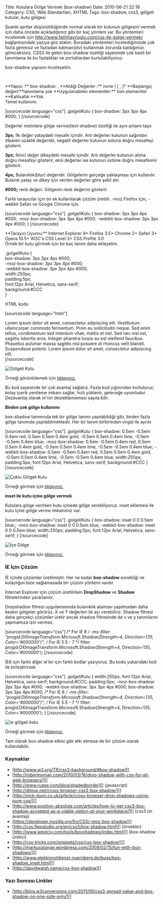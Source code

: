 Title: Kutulara Gölge Vermek (box-shadow)
Date: 2010-06-21 22:18
Category: CSS, Web Standartları, XHTML
Tags: box-shadow, css3, gölgeli kutular, kutu gölgesi

Şuanki şartlar düşünüldüğünde normal olarak bir kutunun gölgesini vermek
için daha öncede açıkladığımız gibi bir kaç yöntem var. Bu yöntemleri
incelemek için http://www.fatihhayrioglu.com/css-ile-golge-vermek/
bağlantısındaki yazıya göz atalım. Buradaki yöntemleri incelediğimizde
çok fazla gereksiz ve fazladan katman(div) kullanmak zorunda kaldığımızı
göreceksiniz. CSS3 ile gelen box-shadow özelliği sayesinde çok basit bir
tanımlama ile bu fazlalıklar ve zorluklardan kurtulabiliyoruz.
<!--more-->

box-shadow yapısını inceleyelim.

 

<div class="cssozelliktanimi">
**Yapısı :** box-shadow: <deger>, <deger>  
**Aldığı Değerler :** none | <gölge> [ , <gölge> ]*   
**Başlangıç değeri:**tanımlama yok   
**Uygulanabilen elementler:** tüm elementler  
**Kalıtsallık:**Yok

</div>
Temel kullanımı.

[sourcecode language="css"] .golgeliKutu { box-shadow: 3px 3px 4px
#000; } [/sourcecode]

Değerler metinlere gölge verme(text-shadow) özelliği ile aynı anlamı
taşır.

**3px;** İlk değer yataydaki mesafe içindir. Artı değerler kutunun
sağından itibaren uzaklık değeridir, negatif değerler kutunun soluna
doğru mesafeyi gösterir.

**3px;** İkinci değer dikeydeki mesafe içindir. Artı değerler kutunun
altına doğru mesafeyi gösterir, eksi değerler ise kutunun üstüne doğru
mesafesini gösterir.

**4px;** Bulanıklık(blur) değeridir. Gölgelerin gerçeğe yaklaşması için
kullanılır. Bulanık yatay ve dikey için verilen değerler göre şekil
alır.

**#000;** renk değeri. Gölgenin renk değerini gösterir.

Farklı tarayıcılar için ön ek kullanılarak çözüm üretilir. -moz Firefox
için, -webkit Safari ve Google Chrome için.

[sourcecode language="css"] .golgeliKutu { box-shadow: 3px 3px 4px
#000; -moz-box-shadow: 3px 3px 4px #000; -webkit-box-shadow: 3px 3px
4px #000; } [/sourcecode]

<div class="tarayiciuyum">
**Tarayıcı Uyumu:**  
Internet Explorer 9+   
Firefox 3.5+   
Chrome 2+  
Safari 3+  
Opera 10.5+  
W3C's CSS Level 3+  
CSS Profile 3.0

</div>
Örnek bir kutu görmek için bir kaç tanım daha ekleyelim.

.golgeliKutu {  
box-shadow: 3px 3px 4px #000;  
-moz-box-shadow: 3px 3px 4px #000;  
-webkit-box-shadow: 3px 3px 4px #000;  
width:250px;  
padding:5px;  
font:12px Arial, Helvetica, sans-serif;  
background:#CCC  
}

HTML kodu

[sourcecode language="html"]<div class="golgeliKutu"> Lorem ipsum
dolor sit amet, consectetur adipiscing elit. Vestibulum ullamcorper
commodo fermentum. Proin eu sollicitudin neque. Sed enim tellus,
condimentum sed interdum vitae, mattis et nisl. Sed nec nisl est,
sagittis lobortis eros. Integer pharetra turpis eu est eleifend
faucibus. Phasellus pulvinar massa sagittis nisl posuere at rhoncus
velit blandit. Suspendisse potenti. Lorem ipsum dolor sit amet,
consectetur adipiscing elit. </div> [/sourcecode]

![Gölgeli Kutu][]

Örneği görüntülemek için [tıklayınız.][]

Bu kod sayesinde bir çok avantaj sağlarız. Fazla kod yığınından
kurtuluruz, kolay içerik yenileme imkanı sağlar, hızlı yüklenir,
geleceğe uyumludur. Dezavantaj olarak ie'nin desteklememesi sayıla
bilir.

**Birden çok gölge kullanımı**

box-shadow tanımında tek bir gölge tanımı yapılabildiği gibi, birden
fazla gölge tanımıda yapılabilmektedir. Her bir tanım birbirinden virgül
ile ayrılır.

[sourcecode language="css"] .golgeliKutu { box-shadow: 0.5em -0.5em
0.4em red, 0.5em 0.5em 0.4em gold, -0.5em 0.5em 0.4em lime, -0.5em
-0.5em 0.4em blue; -moz-box-shadow: 0.5em -0.5em 0.4em red, 0.5em 0.5em
0.4em gold, -0.5em 0.5em 0.4em lime, -0.5em -0.5em 0.4em blue;
-webkit-box-shadow: 0.5em -0.5em 0.4em red, 0.5em 0.5em 0.4em gold,
-0.5em 0.5em 0.4em lime, -0.5em -0.5em 0.4em blue; width:250px;
padding:5px; font:12px Arial, Helvetica, sans-serif; background:#CCC }
[/sourcecode]

![Çoklu Gölgeli Kutu][]

Örneği görmek için [tıklayınız.][1]

**inset ile kutu içine gölge vermek**

Kutulara gölge verirken kutu içinede gölge verebiliyoruz. inset eklemesi
ile kutu içine gölge verme imkanımız var.

[sourcecode language="css"] .golgeliKutu { box-shadow: inset 0 0 0.5em
blue;; -moz-box-shadow: inset 0 0 0.5em blue; -webkit-box-shadow: inset
0 0 0.5em blue; width:250px; padding:5px; font:12px Arial, Helvetica,
sans-serif; } [/sourcecode]

![İçe Gölge][]

Örneği görmek için [tıklayınız.][2]

### İE İçin Çözüm

İE içinde çözümler üretilmiştir. Her ne kadar **box-shadow** esnekliği
ve kolaylığını bize sağlamasada bir çözüm yöntemi vardır.

İnternet Explorer için çözüm üretilirken **DropShadow** ve **Shadow**
filtrelerinden yararlanılır.

Dropshadow filtresi uygulamasında bulanıklık ataması yapılmadan daha
keskin gölgeler görürüz. X ve Y değerleri ile açı verebiliriz. Shadow
filtresi daha gerçekçi çözümler üretir ancak shadow filtresinde de x ve
y tanımlarını yapmamıza izin vermez.

[sourcecode language="css"] /* For IE 8 */ -ms-filter:
"progid:DXImageTransform.Microsoft.Shadow(Strength=4, Direction=135,
Color='#000000')"; /* For IE 5.5 - 7 */ filter:
progid:DXImageTransform.Microsoft.Shadow(Strength=4, Direction=135,
Color='#000000'); [/sourcecode]

İE8 için farklı diğer ie'ler için farklı kodlar yazıyoruz. Bu kodu
yukarıdaki kod ile birleştirirsek

[sourcecode language="css"] .golgeliKutu { width:250px; font:12px Arial,
Helvetica, sans-serif; background:#CCC; padding:5px; -moz-box-shadow:
3px 3px 4px #000; -webkit-box-shadow: 3px 3px 4px #000; box-shadow:
3px 3px 4px #000; /* For IE 8 */ -ms-filter:
"progid:DXImageTransform.Microsoft.Shadow(Strength=4, Direction=135,
Color='#000000')"; /* For IE 5.5 - 7 */ filter:
progid:DXImageTransform.Microsoft.Shadow(Strength=4, Direction=135,
Color='#000000'); } [/sourcecode]

![ie gölgeli kutu][]

Örneği görmek için [tıklayınız.][3]

Tam olarak box-shadow etkisi gibi etki etmese de bir çözüm olarak
kullanılabilir.

### Kaynaklar

-   [http://www.w3.org/TR/css3-background/#box-shadow][]
-   [http://robertnyman.com/2010/03/16/drop-shadow-with-css-for-all-web-browsers/][]
-   [http://www.ruzee.com/blog/shadedborder][] (javascript)
-   [http://dimox.net/cross-browser-css3-box-shadow/][]
-   [http://nick-dunn.co.uk/article/cross-browser-drop-shadows-using-pure-css/][]
-   [http://www.position-absolute.com/articles/how-to-get-css3-box-shadow-accepted-as-a-viable-option-at-your-workplace/][]
    (css3 ün avantajı)
-   [https://developer.mozilla.org/En/CSS/-moz-box-shadow][]
-   [http://css.flepstudio.org/en/css3/box-shadow.html][] (örnekler)
-   [http://www.westciv.com/tools/boxshadows/index.html][] (box-shadow
    üretici)
-   [http://css-tricks.com/snippets/css/css-box-shadow/][]
-   [http://markusstange.wordpress.com/2009/02/15/fun-with-box-shadows/][]
-   [http://www.elektronotdienst-nuernberg.de/bugs/box-shadow_inset.html][]
-   [http://davidwalsh.name/css-box-shadow][]

### Yazı Sonrası Linkler

-   [http://blog.w3conversions.com/2011/09/css3-spread-value-and-box-shadow-on-one-side-only/][]

</p>

  [Gölgeli Kutu]: http://fatihhayrioglu.com/dokumanlar/box_shadow/box_shadow_1.gif
  [tıklayınız.]: http://fatihhayrioglu.com/dokumanlar/box_shadow/golgeli_kutu.html
  [Çoklu Gölgeli Kutu]: http://fatihhayrioglu.com/dokumanlar/box_shadow/box_shadow_2.gif
  [1]: http://fatihhayrioglu.com/dokumanlar/box_shadow/golgeli_kutu_coklu.html
  [İçe Gölge]: http://fatihhayrioglu.com/dokumanlar/box_shadow/box_shadow_3.gif
  [2]: http://fatihhayrioglu.com/dokumanlar/box_shadow/golgeli_kutu_icegolge.html
  [ie gölgeli kutu]: http://fatihhayrioglu.com/dokumanlar/box_shadow/box_shadow_ie.gif
  [3]: http://fatihhayrioglu.com/dokumanlar/box_shadow/golgeli_kutu_ie.html
  [http://www.w3.org/TR/css3-background/#box-shadow]: http://www.w3.org/TR/css3-background/#box-shadow
  [http://robertnyman.com/2010/03/16/drop-shadow-with-css-for-all-web-browsers/]:
    http://robertnyman.com/2010/03/16/drop-shadow-with-css-for-all-web-browsers/
  [http://www.ruzee.com/blog/shadedborder]: http://www.ruzee.com/blog/shadedborder
  [http://dimox.net/cross-browser-css3-box-shadow/]: http://dimox.net/cross-browser-css3-box-shadow/
  [http://nick-dunn.co.uk/article/cross-browser-drop-shadows-using-pure-css/]:
    http://nick-dunn.co.uk/article/cross-browser-drop-shadows-using-pure-css/
  [http://www.position-absolute.com/articles/how-to-get-css3-box-shadow-accepted-as-a-viable-option-at-your-workplace/]:
    http://www.position-absolute.com/articles/how-to-get-css3-box-shadow-accepted-as-a-viable-option-at-your-workplace/
  [https://developer.mozilla.org/En/CSS/-moz-box-shadow]: https://developer.mozilla.org/En/CSS/-moz-box-shadow
  [http://css.flepstudio.org/en/css3/box-shadow.html]: http://css.flepstudio.org/en/css3/box-shadow.html
  [http://www.westciv.com/tools/boxshadows/index.html]: http://www.westciv.com/tools/boxshadows/index.html
  [http://css-tricks.com/snippets/css/css-box-shadow/]: http://css-tricks.com/snippets/css/css-box-shadow/
  [http://markusstange.wordpress.com/2009/02/15/fun-with-box-shadows/]: http://markusstange.wordpress.com/2009/02/15/fun-with-box-shadows/
  [http://www.elektronotdienst-nuernberg.de/bugs/box-shadow_inset.html]:
    http://www.elektronotdienst-nuernberg.de/bugs/box-shadow_inset.html
  [http://davidwalsh.name/css-box-shadow]: http://davidwalsh.name/css-box-shadow
  [http://blog.w3conversions.com/2011/09/css3-spread-value-and-box-shadow-on-one-side-only/]:
    http://blog.w3conversions.com/2011/09/css3-spread-value-and-box-shadow-on-one-side-only/

